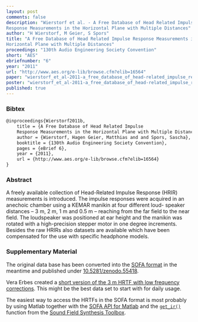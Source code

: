 ```yaml
---
layout: post
comments: false
description: "Wierstorf et al. - A Free Database of Head Related Impulse
Response Measurements in the Horizontal Plane with Multiple Distances"
author: "H Wierstorf, M Geier, S Spors"
title: "A Free Database of Head Related Impulse Response Measurements in the
Horizontal Plane with Multiple Distances"
proceedings: "130th Audio Engineering Society Convention"
short: "AES"
ebriefnumber: "6"
year: "2011"
url: "http://www.aes.org/e-lib/browse.cfm?elib=16564"
paper: "wierstorf_et_al-2011-a_free_database_of_head-related_impulse_response_measurements.pdf"
poster: "wierstorf_et_al-2011-a_free_database_of_head-related_impulse_response_measurements-poster.pdf"
published: true
---
```


### Bibtex

```latex
@inproceedings{Wierstorf2011b,
  	title = {A Free Database of Head Related Impulse
    Response Measurements in the Horizontal Plane with Multiple Distances},
    author = {Wierstorf, Hagen Geier, Matthias and and Spors, Sascha},
    booktitle = {130th Audio Engineering Society Convention},
    pages = {eBrief 6},
    year = {2011},
    url = {http://www.aes.org/e-lib/browse.cfm?elib=16564}
}
```

### Abstract

A freely available collection of Head-Related Impulse Response (HRIR)
measurements is introduced. The impulse responses were acquired in an anechoic
chamber using a KEMAR manikin at four different loud- speaker distances – 3 m, 2
m, 1 m and 0.5 m – reaching from the far field to the near field. The
loudspeaker was positioned at ear height and the manikin was rotated with a
high-precision stepper motor in one degree increments. Besides the raw HRIRs
also datasets are available which have been compensated for the use with
specific headphone models.


### Supplementary Material

The original data base has been converted into the [SOFA
format](http://sofaconventions.org) in the meantime and published under
[10.5281/zenodo.55418](http://dx.doi.org/10.5281/zenodo.55418).

Vera Erbes created a [short version of the 3 m HRTF with low frequency
corrections](https://github.com/spatialaudio/lf-corrected-kemar-hrtfs). This
might be the best data set to start with for daily usage.

The easiest way to access the HRTFs in the SOFA format is most probably by using
Matlab together with the [SOFA API for
Matlab](https://github.com/sofacoustics/API_MO) and the
[`get_ir()`](https://github.com/sfstoolbox/sfs/blob/master/SFS_ir/get_ir.m)
function from the [Sound Field Synthesis
Toolbox](http://matlab.sfstoolbox.org/).
